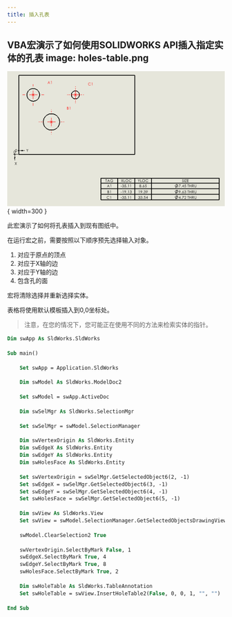 ```yaml
---
title: 插入孔表
---
```

 VBA宏演示了如何使用SOLIDWORKS API插入指定实体的孔表
image: holes-table.png
---
![孔表](holes-table.png){ width=300 }

此宏演示了如何将孔表插入到现有图纸中。

在运行宏之前，需要按照以下顺序预先选择输入对象。

1. 对应于原点的顶点
2. 对应于X轴的边
3. 对应于Y轴的边
4. 包含孔的面

宏将清除选择并重新选择实体。

表格将使用默认模板插入到0,0坐标处。

> 注意，在您的情况下，您可能正在使用不同的方法来检索实体的指针。

```vb
Dim swApp As SldWorks.SldWorks

Sub main()

    Set swApp = Application.SldWorks

    Dim swModel As SldWorks.ModelDoc2
    
    Set swModel = swApp.ActiveDoc
    
    Dim swSelMgr As SldWorks.SelectionMgr
    
    Set swSelMgr = swModel.SelectionManager
    
    Dim swVertexOrigin As SldWorks.Entity
    Dim swEdgeX As SldWorks.Entity
    Dim swEdgeY As SldWorks.Entity
    Dim swHolesFace As SldWorks.Entity
    
    Set swVertexOrigin = swSelMgr.GetSelectedObject6(2, -1)
    Set swEdgeX = swSelMgr.GetSelectedObject6(3, -1)
    Set swEdgeY = swSelMgr.GetSelectedObject6(4, -1)
    Set swHolesFace = swSelMgr.GetSelectedObject6(5, -1)
    
    Dim swView As SldWorks.View
    Set swView = swModel.SelectionManager.GetSelectedObjectsDrawingView(1)
    
    swModel.ClearSelection2 True
    
    swVertexOrigin.SelectByMark False, 1
    swEdgeX.SelectByMark True, 4
    swEdgeY.SelectByMark True, 8
    swHolesFace.SelectByMark True, 2
    
    Dim swHoleTable As SldWorks.TableAnnotation
    Set swHoleTable = swView.InsertHoleTable2(False, 0, 0, 1, "", "")
    
End Sub
```
